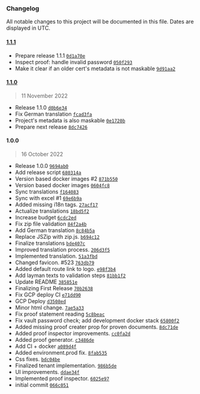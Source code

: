 ### Changelog

All notable changes to this project will be documented in this file. Dates are displayed in UTC.

#### [1.1.1](https://gitlab.iop-ventures.com/tresor/tools-webapp/compare/1.1.0...1.1.1)

- Prepare release 1.1.1 [`0d1a70e`](https://github.com/iop-global/bc2ip-tools-webapp/commit/0d1a70e3482b10ef93b27f789ebb43a73288556e)
- Inspect proof: handle invalid password [`050f293`](https://github.com/iop-global/bc2ip-tools-webapp/commit/050f293a252d0b285a5e8e103d242ce62cb01504)
- Make it clear if an older cert's metadata is not maskable [`9d91aa2`](https://github.com/iop-global/bc2ip-tools-webapp/commit/9d91aa2ac9572cfe309f5c79fdf0ca5f0eaabf97)

#### [1.1.0](https://gitlab.iop-ventures.com/tresor/tools-webapp/compare/1.0.0...1.1.0)

> 11 November 2022

- Release 1.1.0 [`d0b6e34`](https://github.com/iop-global/bc2ip-tools-webapp/commit/d0b6e34e6690991aa58dd307e1c27602f29d8546)
- Fix German translation [`fcad3fa`](https://github.com/iop-global/bc2ip-tools-webapp/commit/fcad3fa3ac88ca0a5c1c5aec89011feb319b9a3c)
- Project's metadata is also maskable [`0e1720b`](https://github.com/iop-global/bc2ip-tools-webapp/commit/0e1720b39a9e8026e2cd0ae01bbc5481505f9352)
- Prepare next release [`8dc7426`](https://github.com/iop-global/bc2ip-tools-webapp/commit/8dc742627d58e40e0b7478dc81b34acbc5443a4c)

#### 1.0.0

> 16 October 2022

- Release 1.0.0 [`9694ab0`](https://github.com/iop-global/bc2ip-tools-webapp/commit/9694ab070bbdb99b0d8875b528ab1c3da4b70f66)
- Add release script [`680314a`](https://github.com/iop-global/bc2ip-tools-webapp/commit/680314a8c70a9dcf64d95b2cf83b83849d102501)
- Version based docker images #2 [`871b550`](https://github.com/iop-global/bc2ip-tools-webapp/commit/871b550589c045275e474fa29da1ede3585ce968)
- Version based docker images [`0604fc8`](https://github.com/iop-global/bc2ip-tools-webapp/commit/0604fc83fa2ff84f25c6e855a3b226299e1ed4cb)
- Sync translations [`f164083`](https://github.com/iop-global/bc2ip-tools-webapp/commit/f164083ee28d47ff2241693c3f3d54cd409e288c)
- Sync with excel #1 [`69e6b9a`](https://github.com/iop-global/bc2ip-tools-webapp/commit/69e6b9a2d3d70438103a08d368055bea5e4f0412)
- Added missing i18n tags. [`27acf17`](https://github.com/iop-global/bc2ip-tools-webapp/commit/27acf170ade75fa9f9bd90af8868cb81994cc02b)
- Actualize translations [`18bd5f2`](https://github.com/iop-global/bc2ip-tools-webapp/commit/18bd5f2f6eeb0a9ccc705f647fbeb0732db6d505)
- Increase budget [`6cdc2ed`](https://github.com/iop-global/bc2ip-tools-webapp/commit/6cdc2ed4c654ab46b5d3df1dc4f0a7b3422682e9)
- Fix zip file validation [`84f2a4b`](https://github.com/iop-global/bc2ip-tools-webapp/commit/84f2a4bb6cba2ef4f75f7ba22c62f92a9f671a79)
- Add German translation [`8c84b5a`](https://github.com/iop-global/bc2ip-tools-webapp/commit/8c84b5ad8353d0f734915fd2e8323c2b91583492)
- Replace JSZip with zip.js. [`b694c12`](https://github.com/iop-global/bc2ip-tools-webapp/commit/b694c12d3f7e6129f79430d385ba7babf854d87f)
- Finalize translations [`bde407c`](https://github.com/iop-global/bc2ip-tools-webapp/commit/bde407c85894c7a2a35cdd1aceefe036aa35d9f4)
- Improved translation process. [`206d3f5`](https://github.com/iop-global/bc2ip-tools-webapp/commit/206d3f5c2f00f6105959b25e420a983b3fff91e6)
- Implemented translation. [`51a3fbd`](https://github.com/iop-global/bc2ip-tools-webapp/commit/51a3fbd0252bc94ecbd11ee59a4cb850253c2c84)
- Changed favicon. #523 [`763db79`](https://github.com/iop-global/bc2ip-tools-webapp/commit/763db796d7298a022d7fef33c284ecbd8612257d)
- Added default route link to logo. [`e98f3b4`](https://github.com/iop-global/bc2ip-tools-webapp/commit/e98f3b4545759df279dc18dee606f962ca3cb48d)
- Add layman texts to validation steps [`81bb1f2`](https://github.com/iop-global/bc2ip-tools-webapp/commit/81bb1f2f1f81c277e0cd1610b11ad75edc209398)
- Update README [`385851e`](https://github.com/iop-global/bc2ip-tools-webapp/commit/385851e15eb6949faec0a8175808980f2a513e2b)
- Finalizing First Release [`70b2638`](https://github.com/iop-global/bc2ip-tools-webapp/commit/70b2638277e91f152e259c66d7e2b0e5f68adec5)
- Fix GCP deploy CI [`e71dd90`](https://github.com/iop-global/bc2ip-tools-webapp/commit/e71dd9046abb49655b5765adff506b251cadb69f)
- GCP Deploy [`d3508ed`](https://github.com/iop-global/bc2ip-tools-webapp/commit/d3508edec6c66374ff79b10e5d9b612abd85d89e)
- Minor html change. [`7ae5a33`](https://github.com/iop-global/bc2ip-tools-webapp/commit/7ae5a33e4d0f107ad7167c75cbc2ec3946b37216)
- Fix proof statement reading [`5c8beac`](https://github.com/iop-global/bc2ip-tools-webapp/commit/5c8beacc2c27b549a497fa752376e9886f50f16d)
- Fix vault password check; add development docker stack [`65800f2`](https://github.com/iop-global/bc2ip-tools-webapp/commit/65800f2c17c18f68c8d244b35619eec1002c3058)
- Added missing proof creater prop for proven documents. [`8dc71de`](https://github.com/iop-global/bc2ip-tools-webapp/commit/8dc71de3f3c6a7a45752b8b7e9ee24e0c613a764)
- Added proof inspector improvements. [`cc0fa2d`](https://github.com/iop-global/bc2ip-tools-webapp/commit/cc0fa2df55eafbd983f55b381f7e1d4535001bee)
- Added proof generator. [`c3486de`](https://github.com/iop-global/bc2ip-tools-webapp/commit/c3486de1a96f92a8a0634d933ae1b8a944e2ba55)
- Add CI + docker [`a089d4f`](https://github.com/iop-global/bc2ip-tools-webapp/commit/a089d4f6f964ff3c0e733288ebb311f5415eb751)
- Added environment.prod fix. [`8fab535`](https://github.com/iop-global/bc2ip-tools-webapp/commit/8fab5350786c482756a967c500b784038bf8140e)
- Css fixes. [`bdc04be`](https://github.com/iop-global/bc2ip-tools-webapp/commit/bdc04be50b29c06d38ab0b4a8934233ad6a634ee)
- Finalized tenant implementation. [`986b5de`](https://github.com/iop-global/bc2ip-tools-webapp/commit/986b5de6a5b7899c10946d7e263a776ad03f1b6e)
- UI  improvements. [`ddae34f`](https://github.com/iop-global/bc2ip-tools-webapp/commit/ddae34f34e49f43e1af702fa38c63f0326e27edc)
- Implemented proof inspector. [`6025e97`](https://github.com/iop-global/bc2ip-tools-webapp/commit/6025e97d8677135bf4cee9a8304b96fe1cdf0f9e)
- initial commit [`066c051`](https://github.com/iop-global/bc2ip-tools-webapp/commit/066c05198db6966803670e7b0b7f3b32ac364da1)
